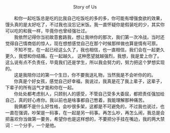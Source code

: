 <center>Story of Us</center><br>
&nbsp;&nbsp;&nbsp;&nbsp;&nbsp;&nbsp;&nbsp;和你一起吃饭总是吃的比我自己吃饭吃的多的多，你可能有增强食欲的效果，馒头真的是太好吃了，不过我也没忘记米饭。我一直怀疑你是假装吃的少，其实你可以吃的和我一样，毕竟你也曾经强壮过。<br>
&nbsp;&nbsp;&nbsp;&nbsp;&nbsp;&nbsp;&nbsp;我依然记得你当初故意套路我，想让我哄你的那次，我们第一次冷战，当时还觉得自己情商低的惊人，现在想想感觉自己在那个时候那样做也算是情有可原。<br>
&nbsp;&nbsp;&nbsp;&nbsp;&nbsp;&nbsp;&nbsp;不知不觉，在一起已经这么久了，我也相信，也一直相信，我们会在一起更久更久，我想和你结婚。在一起越久，
这种愿望就越强烈，我想，我是爱上你了。这么说有点不负责任，毕竟我们还是学生，所以我会努力的，努力把这个梦想实现的。<br> 
&nbsp;&nbsp;&nbsp;&nbsp;&nbsp;&nbsp;&nbsp;这是我陪你过的第一个生日，你不要我送礼物，当然我是不会听你的的。<br>
&nbsp;&nbsp;&nbsp;&nbsp;&nbsp;&nbsp;&nbsp;你真是个好女孩，感觉自己好幸福，我说过，我真是花了我上辈子，这辈子，下辈子的所有运气才能和你在一起。<br>
&nbsp;&nbsp;&nbsp;&nbsp;&nbsp;&nbsp;&nbsp;你处处都考虑别人，只顾别人的感受，不管自己受多大委屈，都把责任强加给自己，真的好心疼你。我以前也是啥事都自己憋着，我能理解那种痛苦。<br>
&nbsp;&nbsp;&nbsp;&nbsp;&nbsp;&nbsp;&nbsp;我俩都不是什么好性格，会吵很多架，这都是不可避免的，不过我也说过，也一直在强调，吵架是一码事，在一起是另一码事。再怎么吵，再怎么闹，我总是会把喜欢你当做第一要务，希望你也是这样想的，不要把分手挂在嘴边，我的两大禁词：一个分手，一个是他。<br>
